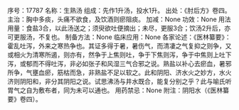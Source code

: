 序号：17787
名称：生熟汤
组成：先作1升汤，投水1升。
出处：《肘后方》卷四。
主治：胸中多痰，头痛不欲食，及饮酒则瘀阻痰。
加减：None
功效：None
用法用量：食盐3合，以此汤送之；须臾欲吐便摘出；未尽，更服3合；饮汤2升后，亦可更服汤，不复也。
制备方法：None
临床应用：None
各家论述：《医林纂要》：霍乱吐泻，外来之寒热争也。其证多得于暑，暑伤气，而清凄之气复抑之则争，又或相火为清寒所遏，则亦有，然争于上焦则吐，争于下焦则泻，争于中焦则上吐下泻，或郁而不得吐泻，非必如张子和风湿三气合邪之说。熟盐以补心去瘀血，暑邪所争，气壅血瘀，筋枯而急，非熟盐不足以软之。此和阴阳、济水火之妙方，水火济则阴阳和，非分其阴阳之说。试思沸汤与井水既合，能复分别之乎？此与喻氏听胃气之自为敷布者，同为未可以通也。
用药禁忌：None
附注：阴阳水（《医林纂要》卷四）。
